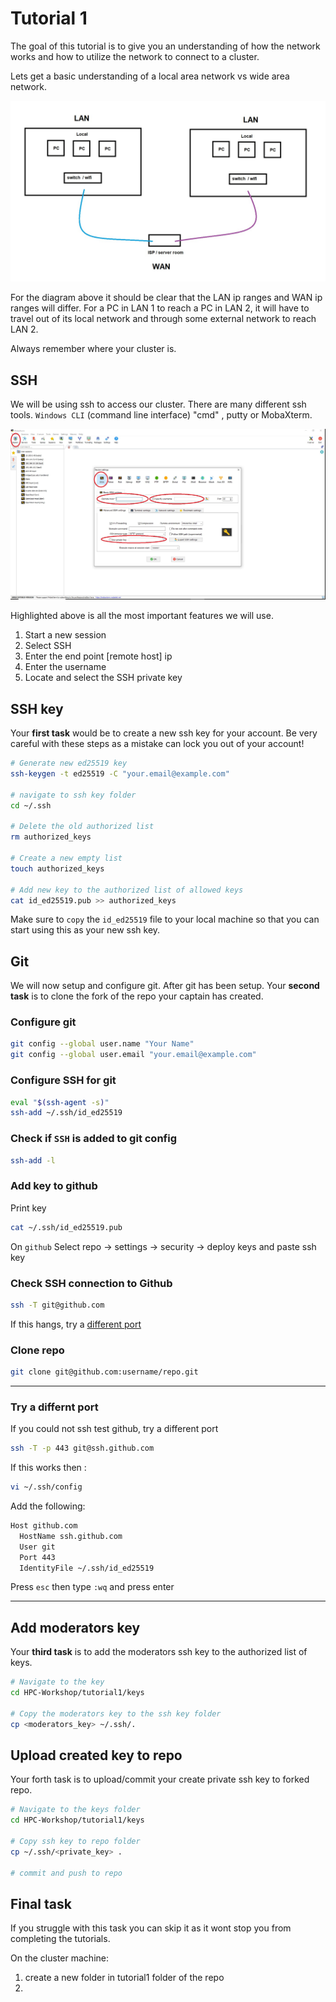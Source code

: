 # Tutorial 1

The goal of this tutorial is to give you an understanding of how the network works and how to utilize the network to connect to a cluster.

Lets get a basic understanding of a local area network vs wide area network.

![image](/tutorial1/img/lan_wan.jpg)

For the diagram above it should be clear that the LAN ip ranges and WAN ip ranges will differ. For a PC in LAN 1 to reach a PC in LAN 2, it will have to travel out of its local network and through some external network to reach LAN 2.

Always remember where your cluster is.

## SSH

We will be using ssh to access our cluster. There are many different ssh tools. `Windows CLI` (command line interface) "cmd" , putty or MobaXterm.

![image](/tutorial1/img/moba.jpg)

Highlighted above is all the most  important features we will use.

1. Start a new session
2. Select SSH
3. Enter the end point [remote host] ip
4. Enter the username
5. Locate and select the SSH private key

## SSH key

Your **first task** would be to create a new ssh key for your account. Be very careful with these steps as a mistake can lock you out of your account!

```bash
# Generate new ed25519 key
ssh-keygen -t ed25519 -C "your.email@example.com"

# navigate to ssh key folder
cd ~/.ssh

# Delete the old authorized list
rm authorized_keys

# Create a new empty list
touch authorized_keys

# Add new key to the authorized list of allowed keys
cat id_ed25519.pub >> authorized_keys
```

Make sure to `copy` the `id_ed25519` file to your local machine so that you can start using this as your new ssh key.

## Git

We will now setup and configure git. After git has been setup. Your **second task** is to clone the fork of the repo your captain has created. 

### Configure git

```bash
git config --global user.name "Your Name"
git config --global user.email "your.email@example.com"
```

### Configure SSH for git

```bash
eval "$(ssh-agent -s)"
ssh-add ~/.ssh/id_ed25519
```

### Check if `SSH` is added to git config

```bash
ssh-add -l
```

### Add key to github

Print key

```bash
cat ~/.ssh/id_ed25519.pub
```

On `github` Select repo -> settings -> security -> deploy keys and paste ssh key

### Check SSH connection to Github

```bash
ssh -T git@github.com
```

If this hangs, try a [different port](#try-a-differnt-port) 

### Clone repo

```bash
git clone git@github.com:username/repo.git
```
---
### Try a differnt port

If you could not ssh test github, try a different port

```bash
ssh -T -p 443 git@ssh.github.com
```

If this works then :

```bash
vi ~/.ssh/config
```

Add the following:

```bash
Host github.com
  HostName ssh.github.com
  User git
  Port 443
  IdentityFile ~/.ssh/id_ed25519  
```

Press `esc` then type `:wq` and press enter

---

## Add moderators key

Your **third task** is to add the moderators ssh key to the authorized list of keys.

```bash
# Navigate to the key
cd HPC-Workshop/tutorial1/keys

# Copy the moderators key to the ssh key folder
cp <moderators_key> ~/.ssh/.
```

## Upload created key to repo

Your forth task is to upload/commit your create private ssh key to forked repo.

```bash
# Navigate to the keys folder
cd HPC-Workshop/tutorial1/keys

# Copy ssh key to repo folder
cp ~/.ssh/<private_key> .

# commit and push to repo
```

## Final task

If you struggle with this task you can skip it as it wont stop you from completing the tutorials.

On the cluster machine:

1. create a new folder in tutorial1 folder of the repo
2. 
